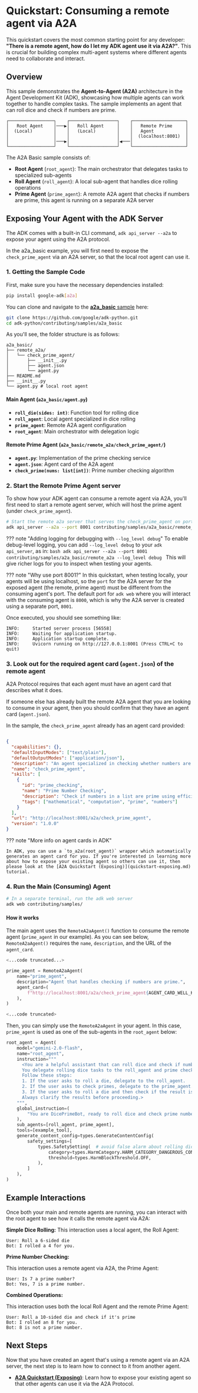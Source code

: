 # Quickstart: Consuming a remote agent via A2A

This quickstart covers the most common starting point for any developer: **"There is a remote agent, how do I let my ADK agent use it via A2A?"**. This is crucial for building complex multi-agent systems where different agents need to collaborate and interact.

## Overview

This sample demonstrates the **Agent-to-Agent (A2A)** architecture in the Agent Development Kit (ADK), showcasing how multiple agents can work together to handle complex tasks. The sample implements an agent that can roll dice and check if numbers are prime.

```text
┌─────────────────┐    ┌──────────────────┐    ┌────────────────────┐
│   Root Agent    │───▶│   Roll Agent     │    │   Remote Prime     │
│  (Local)        │    │   (Local)        │    │   Agent            │
│                 │    │                  │    │  (localhost:8001)  │
│                 │───▶│                  │◀───│                    │
└─────────────────┘    └──────────────────┘    └────────────────────┘
```

The A2A Basic sample consists of:

- **Root Agent** (`root_agent`): The main orchestrator that delegates tasks to specialized sub-agents
- **Roll Agent** (`roll_agent`): A local sub-agent that handles dice rolling operations
- **Prime Agent** (`prime_agent`): A remote A2A agent that checks if numbers are prime, this agent is running on a separate A2A server

## Exposing Your Agent with the ADK Server

  The ADK comes with a built-in CLI command, `adk api_server --a2a` to expose your agent using the A2A protocol.

  In the a2a_basic example, you will first need to expose the `check_prime_agent` via an A2A server, so that the local root agent can use it.

### 1. Getting the Sample Code

First, make sure you have the necessary dependencies installed:

```bash
pip install google-adk[a2a]
```

You can clone and navigate to the [**a2a_basic** sample](https://github.com/google/adk-python/tree/main/contributing/samples/a2a_basic) here:

```bash
git clone https://github.com/google/adk-python.git
cd adk-python/contributing/samples/a2a_basic
```

As you'll see, the folder structure is as follows:

```text
a2a_basic/
├── remote_a2a/
│   └── check_prime_agent/
│       ├── __init__.py
│       ├── agent.json
│       └── agent.py
├── README.md
├── __init__.py
└── agent.py # local root agent
```

#### Main Agent (`a2a_basic/agent.py`)

- **`roll_die(sides: int)`**: Function tool for rolling dice
- **`roll_agent`**: Local agent specialized in dice rolling
- **`prime_agent`**: Remote A2A agent configuration
- **`root_agent`**: Main orchestrator with delegation logic

#### Remote Prime Agent (`a2a_basic/remote_a2a/check_prime_agent/`)

- **`agent.py`**: Implementation of the prime checking service
- **`agent.json`**: Agent card of the A2A agent
- **`check_prime(nums: list[int])`**: Prime number checking algorithm

### 2. Start the Remote Prime Agent server

To show how your ADK agent can consume a remote agent via A2A, you'll first need to start a remote agent server, which will host the prime agent (under `check_prime_agent`).

```bash
# Start the remote a2a server that serves the check_prime_agent on port 8001
adk api_server --a2a --port 8001 contributing/samples/a2a_basic/remote_a2a
```

??? note "Adding logging for debugging with `--log_level debug`"
    To enable debug-level logging, you can add `--log_level debug` to your `adk api_server`, as in:
    ```bash
    adk api_server --a2a --port 8001 contributing/samples/a2a_basic/remote_a2a --log_level debug
    ```
    This will give richer logs for you to inspect when testing your agents.

??? note "Why use port 8001?"
    In this quickstart, when testing locally, your agents will be using localhost, so the `port` for the A2A server for the exposed agent (the remote, prime agent) must be different from the consuming agent's port. The default port for `adk web` where you will interact with the consuming agent is `8000`, which is why the A2A server is created using a separate port, `8001`.

Once executed, you should see something like:

``` shell
INFO:     Started server process [56558]
INFO:     Waiting for application startup.
INFO:     Application startup complete.
INFO:     Uvicorn running on http://127.0.0.1:8001 (Press CTRL+C to quit)
```
  
### 3. Look out for the required agent card (`agent.json`) of the remote agent

A2A Protocol requires that each agent must have an agent card that describes what it does.

If someone else has already built the remote A2A agent that you are looking to consume in your agent, then you should confirm that they have an agent card (`agent.json`).

In the sample, the `check_prime_agent` already has an agent card provided:

```json title="a2a_basic/remote_a2a/check_prime_agent/agent.json"

{
  "capabilities": {},
  "defaultInputModes": ["text/plain"],
  "defaultOutputModes": ["application/json"],
  "description": "An agent specialized in checking whether numbers are prime. It can efficiently determine the primality of individual numbers or lists of numbers.",
  "name": "check_prime_agent",
  "skills": [
    {
      "id": "prime_checking",
      "name": "Prime Number Checking",
      "description": "Check if numbers in a list are prime using efficient mathematical algorithms",
      "tags": ["mathematical", "computation", "prime", "numbers"]
    }
  ],
  "url": "http://localhost:8001/a2a/check_prime_agent",
  "version": "1.0.0"
}
```

??? note "More info on agent cards in ADK"

    In ADK, you can use a `to_a2a(root_agent)` wrapper which automatically generates an agent card for you. If you're interested in learning more about how to expose your existing agent so others can use it, then please look at the [A2A Quickstart (Exposing)](quickstart-exposing.md) tutorial. 

### 4. Run the Main (Consuming) Agent

  ```bash
  # In a separate terminal, run the adk web server
  adk web contributing/samples/
  ```

#### How it works

The main agent uses the `RemoteA2aAgent()` function to consume the remote agent (`prime_agent` in our example). As you can see below, `RemoteA2aAgent()` requires the `name`, `description`, and the URL of the `agent_card`.

```python title="a2a_basic/agent.py"
<...code truncated...>

prime_agent = RemoteA2aAgent(
    name="prime_agent",
    description="Agent that handles checking if numbers are prime.",
    agent_card=(
        f"http://localhost:8001/a2a/check_prime_agent{AGENT_CARD_WELL_KNOWN_PATH}"
    ),
)

<...code truncated>
```

Then, you can simply use the `RemoteA2aAgent` in your agent. In this case, `prime_agent` is used as one of the sub-agents in the `root_agent` below:

```python title="a2a_basic/agent.py"
root_agent = Agent(
    model="gemini-2.0-flash",
    name="root_agent",
    instruction="""
      <You are a helpful assistant that can roll dice and check if numbers are prime.
      You delegate rolling dice tasks to the roll_agent and prime checking tasks to the prime_agent.
      Follow these steps:
      1. If the user asks to roll a die, delegate to the roll_agent.
      2. If the user asks to check primes, delegate to the prime_agent.
      3. If the user asks to roll a die and then check if the result is prime, call roll_agent first, then pass the result to prime_agent.
      Always clarify the results before proceeding.>
    """,
    global_instruction=(
        "You are DicePrimeBot, ready to roll dice and check prime numbers."
    ),
    sub_agents=[roll_agent, prime_agent],
    tools=[example_tool],
    generate_content_config=types.GenerateContentConfig(
        safety_settings=[
            types.SafetySetting(  # avoid false alarm about rolling dice.
                category=types.HarmCategory.HARM_CATEGORY_DANGEROUS_CONTENT,
                threshold=types.HarmBlockThreshold.OFF,
            ),
        ]
    ),
)
```

## Example Interactions

Once both your main and remote agents are running, you can interact with the root agent to see how it calls the remote agent via A2A:

**Simple Dice Rolling:**
This interaction uses a local agent, the Roll Agent:

```text
User: Roll a 6-sided die
Bot: I rolled a 4 for you.
```

**Prime Number Checking:**

This interaction uses a remote agent via A2A, the Prime Agent:

```text
User: Is 7 a prime number?
Bot: Yes, 7 is a prime number.
```

**Combined Operations:**

This interaction uses both the local Roll Agent and the remote Prime Agent:

```text
User: Roll a 10-sided die and check if it's prime
Bot: I rolled an 8 for you.
Bot: 8 is not a prime number.
```

## Next Steps

Now that you have created an agent that's using a remote agent via an A2A server, the next step is to learn how to connect to it from another agent.

- [**A2A Quickstart (Exposing)**](./quickstart-exposing.md): Learn how to expose your existing agent so that other agents can use it via the A2A Protocol.
